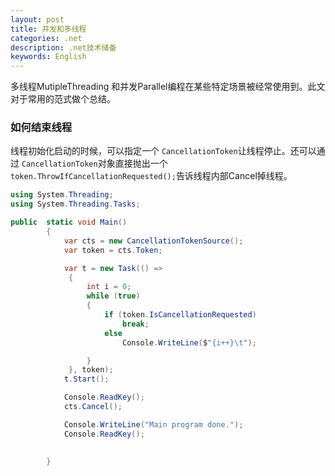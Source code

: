 ```yaml
---
layout: post
title: 并发和多线程
categories: .net
description: .net技术储备
keywords: English
---
```

多线程MutipleThreading 和并发Parallel编程在某些特定场景被经常使用到。此文对于常用的范式做个总结。

### 如何结束线程

线程初始化启动的时候，可以指定一个 `CancellationToken`让线程停止。还可以通过 `CancellationToken`对象直接抛出一个`token.ThrowIfCancellationRequested();`告诉线程内部Cancel掉线程。

```c#
using System.Threading;
using System.Threading.Tasks;

public  static void Main()
        {
            var cts = new CancellationTokenSource();
            var token = cts.Token;

            var t = new Task(() =>
             {
                 int i = 0;
                 while (true)
                 {
                     if (token.IsCancellationRequested)
                         break;
                     else
                         Console.WriteLine($"{i++}\t");

                 }
             }, token);
            t.Start();

            Console.ReadKey();
            cts.Cancel();

            Console.WriteLine("Main program done.");
            Console.ReadKey();

            
        }
```







